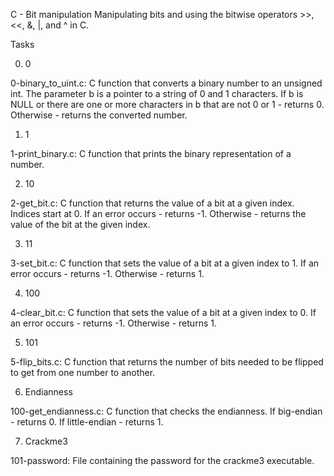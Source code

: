 C - Bit manipulation
Manipulating bits and using the bitwise operators >>, <<, &, |, and ^ in C.

Tasks 

0. 0

0-binary_to_uint.c: C function that converts a binary number to an unsigned int.
The parameter b is a pointer to a string of 0 and 1 characters.
If b is NULL or there are one or more characters in b that are not 0 or 1 - returns 0.
Otherwise - returns the converted number.

1. 1

1-print_binary.c: C function that prints the binary representation of a number.

2. 10

2-get_bit.c: C function that returns the value of a bit at a given index.
Indices start at 0.
If an error occurs - returns -1.
Otherwise - returns the value of the bit at the given index.

3. 11

3-set_bit.c: C function that sets the value of a bit at a given index to 1.
If an error occurs - returns -1.
Otherwise - returns 1.

4. 100

4-clear_bit.c: C function that sets the value of a bit at a given index to 0.
If an error occurs - returns -1.
Otherwise - returns 1.

5. 101

5-flip_bits.c: C function that returns the number of bits needed to be flipped to get from one number to another.

6. Endianness

100-get_endianness.c: C function that checks the endianness.
If big-endian - returns 0.
If little-endian - returns 1.

7. Crackme3

101-password: File containing the password for the crackme3 executable.